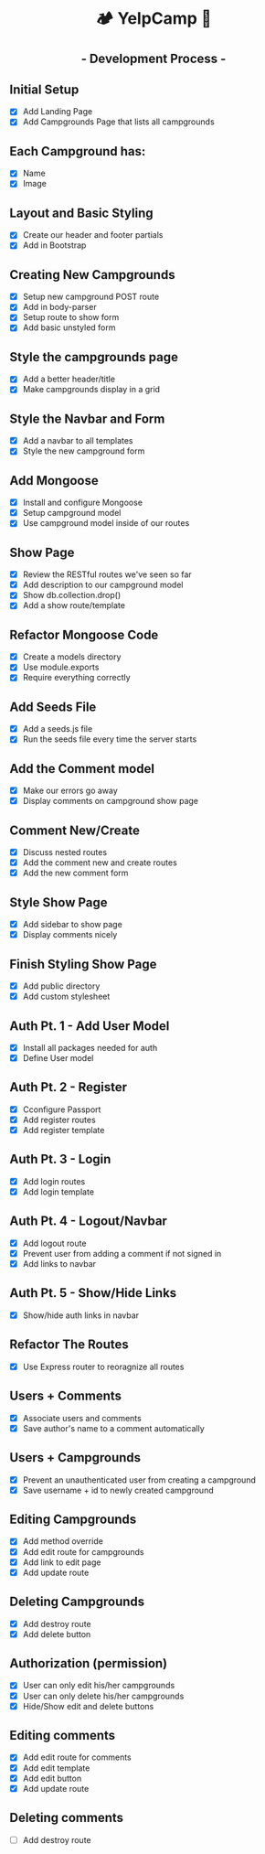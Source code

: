 <div align="center">
  <h1>🏕️ YelpCamp 🌲</h1>
</div>

<div align="center">
  <h2>- Development Process -</h2>
</div>

## Initial Setup

- [x] Add Landing Page
- [x] Add Campgrounds Page that lists all campgrounds

## Each Campground has:

- [x] Name
- [x] Image

## Layout and Basic Styling

- [x] Create our header and footer partials
- [x] Add in Bootstrap

## Creating New Campgrounds

- [x] Setup new campground POST route
- [x] Add in body-parser
- [x] Setup route to show form
- [x] Add basic unstyled form

## Style the campgrounds page

- [x] Add a better header/title
- [x] Make campgrounds display in a grid

## Style the Navbar and Form

- [x] Add a navbar to all templates
- [x] Style the new campground form

## Add Mongoose

- [x] Install and configure Mongoose
- [x] Setup campground model
- [x] Use campground model inside of our routes

## Show Page

- [x] Review the RESTful routes we've seen so far
- [x] Add description to our campground model
- [x] Show db.collection.drop()
- [x] Add a show route/template

## Refactor Mongoose Code

- [x] Create a models directory
- [x] Use module.exports
- [x] Require everything correctly
    
## Add Seeds File

- [x] Add a seeds.js file
- [x] Run the seeds file every time the server starts

## Add the Comment model

- [x] Make our errors go away
- [x] Display comments on campground show page

## Comment New/Create

- [x] Discuss nested routes
- [x] Add the comment new and create routes
- [x] Add the new comment form

## Style Show Page

- [x] Add sidebar to show page
- [x] Display comments nicely

## Finish Styling Show Page

- [x] Add public directory
- [x] Add custom stylesheet

## Auth Pt. 1 - Add User Model

- [x] Install all packages needed for auth
- [x] Define User model

## Auth Pt. 2 - Register

- [x] Cconfigure Passport
- [x] Add register routes
- [x] Add register template

## Auth Pt. 3 - Login

- [x] Add login routes
- [x] Add login template

## Auth Pt. 4 - Logout/Navbar

- [x] Add logout route
- [x] Prevent user from adding a comment if not signed in
- [x] Add links to navbar

## Auth Pt. 5 - Show/Hide Links

- [x] Show/hide auth links in navbar

## Refactor The Routes

- [x] Use Express router to reoragnize all routes

## Users + Comments

- [x] Associate users and comments
- [x] Save author's name to a comment automatically

## Users + Campgrounds

- [x] Prevent an unauthenticated user from creating a campground
- [x] Save username + id to newly created campground

## Editing Campgrounds

- [x] Add method override
- [x] Add edit route for campgrounds
- [x] Add link to edit page
- [x] Add update route

## Deleting Campgrounds

- [x] Add destroy route
- [x] Add delete button

## Authorization (permission)

- [x] User can only edit his/her campgrounds
- [x] User can only delete his/her campgrounds
- [x] Hide/Show edit and delete buttons

## Editing comments

- [x] Add edit route for comments
- [x] Add edit template
- [x] Add edit button
- [x] Add update route

## Deleting comments

- [ ] Add destroy route